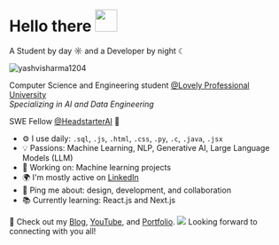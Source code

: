  # Hello there <img src="https://github.com/user-attachments/assets/ef8aa47e-72db-4604-9985-6107dc3ad4cb" width="40" height="40" />
A Student by day ☼ and a Developer by night ☾

<p align="left"> <img src="https://komarev.com/ghpvc/?username=yashvisharma1204&label=Profile%20views&color=0e75b6&style=flat" alt="yashvisharma1204" /> </p>

Computer Science and Engineering student [@Lovely Professional University](https://www.lpu.in/)<br>
<i>Specializing in AI and Data Engineering</i>

SWE Fellow [@HeadstarterAI](http://app.theheadstarter.com) 👑

- ⚙️ I use daily: `.sql`, `.js`, `.html`, `.css`, `.py`, `.c`, `.java`, `.jsx`
- 💡 Passions: Machine Learning, NLP, Generative AI, Large Language Models (LLM)
- 💅 Working on: Machine learning projects
- 🌍 I'm mostly active on [LinkedIn](https://www.linkedin.com/in/yashvi-sharma-150863220/)
- 💬 Ping me about: design, development, and collaboration
- 📚 Currently learning: React.js and Next.js

🚀 Check out my [Blog](#), [YouTube](#), and [Portfolio](https://portfolio-three-wheat-21.vercel.app).
![](https://in.pinterest.com/pin/954974295974645593/)
Looking forward to connecting with you all!
